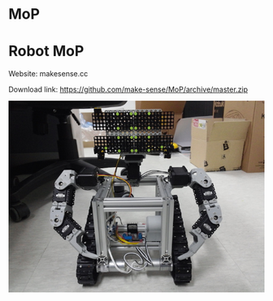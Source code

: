 # MoP
Robot MoP
===
Website: makesense.cc

Download link: https://github.com/make-sense/MoP/archive/master.zip

![alt text](Photo/HelloMop.png "Skin")
